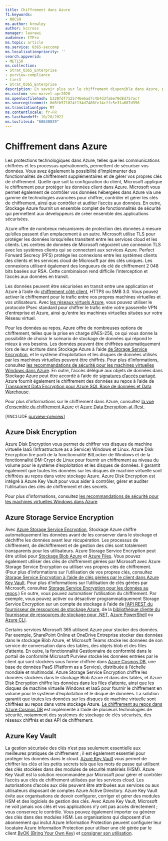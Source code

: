 ```yaml
---
title: Chiffrement dans Azure
f1.keywords:
- NOCSH
ms.author: krowley
author: kccross
manager: laurawi
audience: ITPro
ms.topic: article
ms.service: O365-seccomp
ms.localizationpriority: ''
search.appverid:
- MET150
ms.collection:
- Strat_O365_Enterprise
- purview-compliance
- tier3
- Strat_O365_Enterprise
description: En savoir plus sur le chiffrement disponible dans Azure, par exemple Azure Disk Encryption
ms.custom: seo-marvel-apr2020
ms.openlocfilehash: b320fdf7125746e6ad7c4b4d3fa6e70d8d757ac7
ms.sourcegitcommit: 0d8fb571024f134d7480fe14cffc5e31a687d356
ms.translationtype: MT
ms.contentlocale: fr-FR
ms.lasthandoff: 10/20/2022
ms.locfileid: "68630839"
---
```

# <a name="encryption-in-azure"></a>Chiffrement dans Azure

Les protections technologiques dans Azure, telles que les communications chiffrées et les processus opérationnels, permettent de sécuriser vos données. Vous avez également la possibilité d’implémenter des fonctionnalités de chiffrement supplémentaires et de gérer vos propres clés de chiffrement. Quelle que soit la configuration du client, Microsoft applique le chiffrement pour protéger les données client dans Azure. Microsoft vous permet également de contrôler vos données hébergées dans Azure via une gamme de technologies avancées pour chiffrer, contrôler et gérer les clés de chiffrement, ainsi que contrôler et auditer l’accès aux données. En outre, Stockage Azure fournit un ensemble complet de fonctionnalités de sécurité qui permettent aux développeurs de créer ensemble des applications sécurisées.

Azure offre de nombreux mécanismes de protection des données à mesure qu’elles passent d’un emplacement à un autre. Microsoft utilise TLS pour protéger les données lorsqu’elles transitent entre les services cloud et les clients. Les centres de données de Microsoft négocient une connexion TLS avec les systèmes clients qui se connectent aux services Azure. Perfect Forward Secrecy (PFS) protège les connexions entre les systèmes clients des clients et les services cloud de Microsoft par des clés uniques. Les connexions utilisent également des longueurs de clé de chiffrement 2 048 bits basées sur RSA. Cette combinaison rend difficile l’interception et l’accès aux données en transit.

Les données peuvent être sécurisées en transit entre une application et Azure à l’aide du [chiffrement côté client](/azure/storage/storage-client-side-encryption), HTTPS ou SMB 3.0. Vous pouvez activer le chiffrement pour le trafic entre vos propres machines virtuelles et vos utilisateurs. Avec [les réseaux virtuels Azure](https://azure.microsoft.com/services/virtual-network/), vous pouvez utiliser le protocole IPsec standard pour chiffrer le trafic entre votre passerelle VPN d’entreprise et Azure, ainsi qu’entre les machines virtuelles situées sur votre Réseau virtuel.

Pour les données au repos, Azure offre de nombreuses options de chiffrement, telles que la prise en charge d’AES-256, ce qui vous donne la possibilité de choisir le scénario de stockage de données qui répond le mieux à vos besoins. Les données peuvent être chiffrées automatiquement lors de leur écriture dans Stockage Azure à l’aide [de Storage Service Encryption](/azure/storage/storage-service-encryption), et le système d’exploitation et les disques de données utilisés par les machines virtuelles peuvent être chiffrés. Pour plus d’informations, consultez [les recommandations de sécurité pour les machines virtuelles Windows dans Azure](/azure/virtual-machines/security-recommendations). En outre, l’accès délégué aux objets de données dans Stockage Azure peut être accordé à l’aide de [signatures d’accès partagé](/azure/storage/storage-dotnet-shared-access-signature-part-1). Azure fournit également le chiffrement des données au repos à l’aide de [Transparent Data Encryption pour Azure SQL Base de données et Data Warehouse](/sql/relational-databases/security/encryption/transparent-data-encryption-azure-sql).

Pour plus d’informations sur le chiffrement dans Azure, consultez [la vue d’ensemble du chiffrement Azure](/azure/security/security-azure-encryption-overview) et [Azure Data Encryption-at-Rest](/azure/security/azure-security-encryption-atrest).

[!INCLUDE [purview-preview](../includes/purview-preview.md)]

## <a name="azure-disk-encryption"></a>Azure Disk Encryption

Azure Disk Encryption vous permet de chiffrer vos disques de machine virtuelle IaaS (Infrastructure as a Service) Windows et Linux. Azure Disk Encryption tire parti de la fonctionnalité BitLocker de Windows et de la fonctionnalité DM-Crypt de Linux pour fournir un chiffrement au niveau du volume pour le système d’exploitation et les disques de données. Il garantit également que toutes les données sur les disques de machine virtuelle sont chiffrées au repos dans votre stockage Azure. Azure Disk Encryption est intégré à Azure Key Vault pour vous aider à contrôler, gérer et auditer l’utilisation des clés de chiffrement et des secrets.

Pour plus d’informations, consultez [les recommandations de sécurité pour les machines virtuelles Windows dans Azure](/azure/virtual-machines/windows/security-recommendations).

## <a name="azure-storage-service-encryption"></a>Azure Storage Service Encryption

Avec [Azure Storage Service Encryption](/azure/storage/storage-service-encryption), Stockage Azure chiffre automatiquement les données avant de les conserver dans le stockage et déchiffre les données avant leur récupération. Les processus de chiffrement, de déchiffrement et de gestion des clés sont totalement transparents pour les utilisateurs. Azure Storage Service Encryption peut être utilisé pour [Stockage Blob Azure](https://azure.microsoft.com/services/storage/blobs/) et [Azure Files](https://azure.microsoft.com/services/storage/files/). Vous pouvez également utiliser des clés de chiffrement gérées par Microsoft avec Azure Storage Service Encryption ou utiliser vos propres clés de chiffrement. (Pour plus d’informations sur l’utilisation de vos propres clés, consultez [Storage Service Encryption à l’aide de clés gérées par le client dans Azure Key Vault](/azure/storage/common/storage-service-encryption-customer-managed-keys). Pour plus d’informations sur l’utilisation de clés gérées par Microsoft, consultez [Storage Service Encryption pour les données au repos](/azure/storage/storage-service-encryption).) En outre, vous pouvez automatiser l’utilisation du chiffrement. Par exemple, vous pouvez activer ou désactiver programmatiquement Storage Service Encryption sur un compte de stockage à l’aide de [l’API REST du fournisseur de ressources de stockage Azure](/rest/api/storagerp/), de la [bibliothèque cliente du fournisseur de ressources de stockage pour .NET](/dotnet/api/overview/azure/storage), [Azure PowerShell](/powershell/azureps-cmdlets-docs) ou [Azure CLI](/azure/storage/storage-azure-cli).

Certains services Microsoft 365 utilisent Azure pour stocker des données. Par exemple, SharePoint Online et OneDrive Entreprise stocker des données dans le stockage Blob Azure, et Microsoft Teams stocke les données de son service de conversation dans des tables, des objets blob et des files d’attente. En outre, la fonctionnalité Gestionnaire de conformité dans le portail de conformité Microsoft Purview stocke les données entrées par le client qui sont stockées sous forme chiffrée dans [Azure Cosmos DB](/azure/cosmos-db/database-encryption-at-rest), une base de données PaaS (Platform as a Service), distribuée à l’échelle mondiale et multimodal. Azure Storage Service Encryption chiffre les données stockées dans le stockage Blob Azure et dans des tables, et Azure Disk Encryption chiffre les données dans les files d’attente, ainsi que les disques de machine virtuelle Windows et IaaS pour fournir le chiffrement en volume pour le système d’exploitation et le disque de données. La solution garantit que toutes les données sur les disques de machine virtuelle sont chiffrées au repos dans votre stockage Azure. [Le chiffrement au repos dans Azure Cosmos DB](/azure/cosmos-db/database-encryption-at-rest) est implémenté à l’aide de plusieurs technologies de sécurité, notamment des systèmes de stockage de clés sécurisés, des réseaux chiffrés et des API de chiffrement.

## <a name="azure-key-vault"></a>Azure Key Vault

La gestion sécurisée des clés n’est pas seulement essentielle aux meilleures pratiques de chiffrement ; il est également essentiel pour protéger les données dans le cloud. [Azure Key Vault](/azure/key-vault/key-vault-whatis) vous permet de chiffrer les clés et les petits secrets tels que les mots de passe qui utilisent des clés stockées dans des modules de sécurité matériels (HSM). Azure Key Vault est la solution recommandée par Microsoft pour gérer et contrôler l’accès aux clés de chiffrement utilisées par les services cloud. Les autorisations d’accès aux clés peuvent être attribuées aux services ou aux utilisateurs disposant de comptes Azure Active Directory. Azure Key Vault évite aux organisations de devoir configurer, corriger et gérer des modules HSM et des logiciels de gestion des clés. Avec Azure Key Vault, Microsoft ne voit jamais vos clés et vos applications n’y ont pas accès directement ; vous conservez le contrôle. Vous pouvez également importer ou générer des clés dans des modules HSM. Les organisations qui disposent d’un abonnement qui inclut Azure Information Protection peuvent configurer leur locataire Azure Information Protection pour utiliser une clé gérée par le client [ByOK (Bring Your Own Key](/information-protection/plan-design/byok-price-restrictions)) et [consigner son utilisation](/information-protection/deploy-use/log-analyze-usage).
